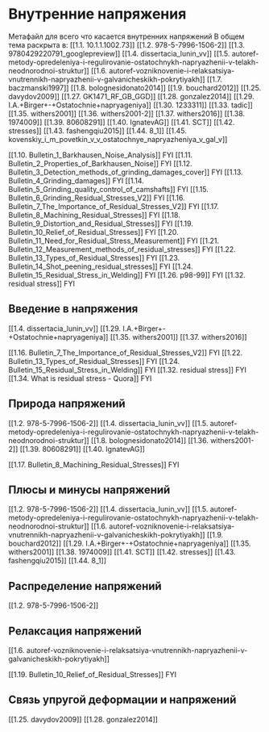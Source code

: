 # Внутренние напряжения
Метафайл для всего что касается внутренних напряжений
В общем тема раскрыта в:
[[1.1. 10.1.1.1002.73]]
[[1.2. 978-5-7996-1506-2]]
[[1.3. 9780429220791_googlepreview]]
[[1.4. dissertacia_lunin_vv]]
[[1.5. autoref-metody-opredeleniya-i-regulirovanie-ostatochnykh-napryazhenii-v-telakh-neodnorodnoi-struktur]]
[[1.6. autoref-vozniknovenie-i-relaksatsiya-vnutrennikh-napryazhenii-v-galvanicheskikh-pokrytiyakh]]
[[1.7. baczmanski1997]]
[[1.8. bolognesidonato2014]]
[[1.9. bouchard2012]]
[[1.25. davydov2009]]
[[1.27. GK1471_RF_GB_GGD]]
[[1.28. gonzalez2014]]
[[1.29. I.A.+Birger+-+Ostatochnie+napryageniya]]
[[1.30. 1233311]]
[[1.33. tadic]]
[[1.35. withers2001]]
[[1.36. withers2001-2]]
[[1.37. withers2016]]
[[1.38. 1974009]]
[[1.39. 80608291]]
[[1.40. IgnatevAG]]
[[1.41. SCT]]
[[1.42. stresses]]
[[1.43. fashengqiu2015]]
[[1.44. 8_1]]
[[1.45. kovenskiy_i_m_povetkin_v_v_ostatochnye_napryazheniya_v_gal_v]]

[[1.10. Bulletin_1_Barkhausen_Noise_Analysis]] FYI
[[1.11. Bulletin_2_Properties_of_Barkhausen_Noise]] FYI
[[1.12. Bulletin_3_Detection_methods_of_grinding_damages_cover]] FYI
[[1.13. Bulletin_4_Grinding_damages]] FYI
[[1.14. Bulletin_5_Grinding_quality_control_of_camshafts]] FYI
[[1.15. Bulletin_6_Grinding_Residual_Stresses_V2]] FYI
[[1.16. Bulletin_7_The_Importance_of_Residual_Stresses_V2]] FYI
[[1.17. Bulletin_8_Machining_Residual_Stresses]] FYI
[[1.18. Bulletin_9_Distortion_and_Residual_Stresses]] FYI
[[1.19. Bulletin_10_Relief_of_Residual_Stresses]] FYI
[[1.20. Bulletin_11_Need_for_Residual_Stress_Measurement]] FYI
[[1.21. Bulletin_12_Measurement_methods_of_residual_stresses]] FYI
[[1.22. Bulletin_13_Types_of_Residual_Stresses]] FYI
[[1.23. Bulletin_14_Shot_peening_residual_stresses]] FYI
[[1.24. Bulletin_15_Residual_Stress_in_Welding]] FYI
[[1.26. p98-99]] FYI
[[1.32. residual stress]] FYI


## Введение в напряжения
[[1.4. dissertacia_lunin_vv]]
[[1.29. I.A.+Birger+-+Ostatochnie+napryageniya]]
[[1.35. withers2001]]
[[1.37. withers2016]]

[[1.16. Bulletin_7_The_Importance_of_Residual_Stresses_V2]] FYI
[[1.22. Bulletin_13_Types_of_Residual_Stresses]] FYI
[[1.24. Bulletin_15_Residual_Stress_in_Welding]] FYI
[[1.32. residual stress]] FYI
[[1.34. What is residual stress  - Quora]] FYI


## Природа напряжений
[[1.2. 978-5-7996-1506-2]]
[[1.4. dissertacia_lunin_vv]]
[[1.5. autoref-metody-opredeleniya-i-regulirovanie-ostatochnykh-napryazhenii-v-telakh-neodnorodnoi-struktur]]
[[1.8. bolognesidonato2014]]
[[1.36. withers2001-2]]
[[1.39. 80608291]]
[[1.40. IgnatevAG]]

[[1.17. Bulletin_8_Machining_Residual_Stresses]] FYI


## Плюсы и минусы напряжений
[[1.2. 978-5-7996-1506-2]]
[[1.4. dissertacia_lunin_vv]]
[[1.5. autoref-metody-opredeleniya-i-regulirovanie-ostatochnykh-napryazhenii-v-telakh-neodnorodnoi-struktur]]
[[1.6. autoref-vozniknovenie-i-relaksatsiya-vnutrennikh-napryazhenii-v-galvanicheskikh-pokrytiyakh]]
[[1.9. bouchard2012]]
[[1.29. I.A.+Birger+-+Ostatochnie+napryageniya]]
[[1.35. withers2001]]
[[1.38. 1974009]]
[[1.41. SCT]]
[[1.42. stresses]]
[[1.43. fashengqiu2015]]
[[1.44. 8_1]]


## Распределение напряжений
[[1.2. 978-5-7996-1506-2]]


## Релаксация напряжений
[[1.6. autoref-vozniknovenie-i-relaksatsiya-vnutrennikh-napryazhenii-v-galvanicheskikh-pokrytiyakh]]

[[1.19. Bulletin_10_Relief_of_Residual_Stresses]] FYI

## Связь упругой деформации и напряжений
[[1.25. davydov2009]]
[[1.28. gonzalez2014]]

